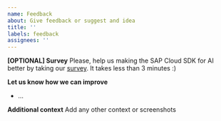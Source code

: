 ```yaml
---
name: Feedback
about: Give feedback or suggest and idea
title: ''
labels: feedback
assignees: ''
---
```


**[OPTIONAL] Survey**
Please, help us making the SAP Cloud SDK for AI better by taking our [survey](https://sapinsights.eu.qualtrics.com/jfe/form/SV_0P69X6kJ0Pdxqbc).
It takes less than 3 minutes :)

**Let us know how we can improve**

- ...

**Additional context**
Add any other context or screenshots
